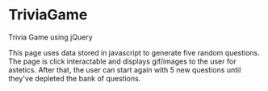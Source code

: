 # TriviaGame
Trivia Game using jQuery

This page uses data stored in javascript to generate five random questions. The page is click interactable and displays gif/images to the user for astetics. After that, the user can start again with 5 new questions until they've depleted the bank of questions.
